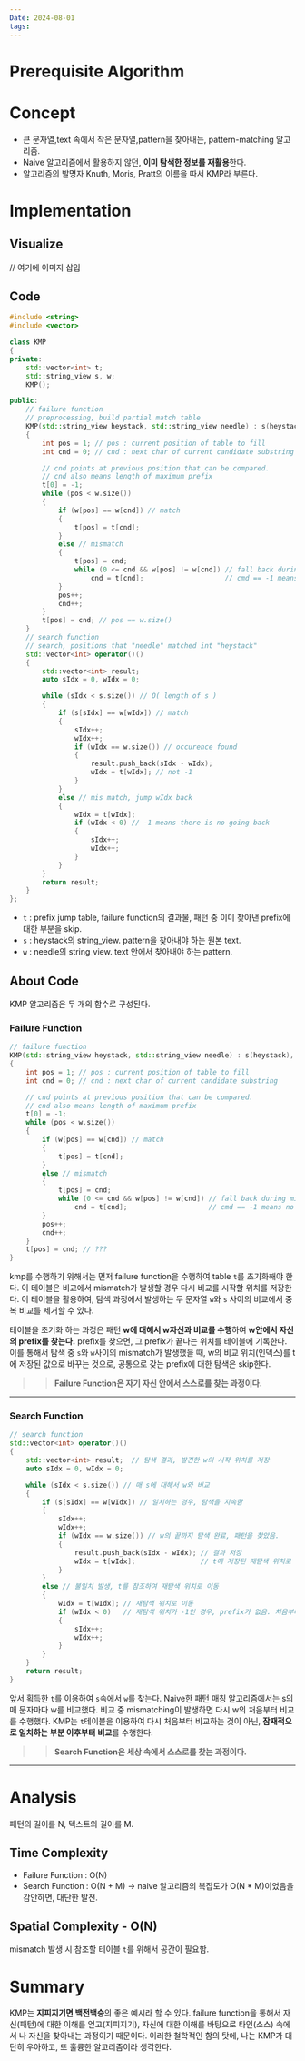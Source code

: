 ```yaml
---
Date: 2024-08-01
tags:
---
```

# Prerequisite Algorithm
# Concept
- 큰 문자열,text 속에서 작은 문자열,pattern을 찾아내는, pattern-matching 알고리즘.
- Naive 알고리즘에서 활용하지 않던, **이미 탐색한 정보를 재활용**한다.
- 알고리즘의 발명자 Knuth, Moris, Pratt의 이름을 따서 KMP라 부른다.
# Implementation

## Visualize
// 여기에 이미지 삽입
## Code

``` C++
#include <string>
#include <vector>

class KMP
{
private:
	std::vector<int> t;
	std::string_view s, w;
	KMP();

public:
	// failure function
	// preprocessing, build partial match table
	KMP(std::string_view heystack, std::string_view needle) : s(heystack), w(needle), t(needle.size() + 1, 0)
	{
		int pos = 1; // pos : current position of table to fill
		int cnd = 0; // cnd : next char of current candidate substring

		// cnd points at previous position that can be compared.
		// cnd also means length of maximum prefix
		t[0] = -1;
		while (pos < w.size())
		{
			if (w[pos] == w[cnd]) // match
			{
				t[pos] = t[cnd];
			}
			else // mismatch
			{
				t[pos] = cnd;
				while (0 <= cnd && w[pos] != w[cnd]) // fall back during mismatch
					cnd = t[cnd];					 // cmd == -1 means no go back
			}
			pos++;
			cnd++;
		}
		t[pos] = cnd; // pos == w.size()
	}
	// search function
	// search, positions that "needle" matched int "heystack"
	std::vector<int> operator()()
	{
		std::vector<int> result;
		auto sIdx = 0, wIdx = 0;

		while (sIdx < s.size()) // O( length of s )
		{
			if (s[sIdx] == w[wIdx]) // match
			{
				sIdx++;
				wIdx++;
				if (wIdx == w.size()) // occurence found
				{
					result.push_back(sIdx - wIdx);
					wIdx = t[wIdx]; // not -1
				}
			}
			else // mis match, jump wIdx back
			{
				wIdx = t[wIdx];
				if (wIdx < 0) // -1 means there is no going back
				{
					sIdx++;
					wIdx++;
				}
			}
		}
		return result;
	}
};
```
- ``t`` : prefix jump table, failure function의 결과물, 패턴 중 이미 찾아낸 prefix에 대한 부분을 skip.
- ``s`` : heystack의 string_view. pattern을 찾아내야 하는 원본 text. 
- ``w`` : needle의 string_view. text 안에서 찾아내야 하는 pattern.
## About Code

KMP 알고리즘은 두 개의 함수로 구성된다. 
### Failure Function
```C++
// failure function
KMP(std::string_view heystack, std::string_view needle) : s(heystack), w(needle), t(needle.size() + 1, 0)
{
	int pos = 1; // pos : current position of table to fill
	int cnd = 0; // cnd : next char of current candidate substring

	// cnd points at previous position that can be compared.
	// cnd also means length of maximum prefix
	t[0] = -1;
	while (pos < w.size())
	{
		if (w[pos] == w[cnd]) // match
		{
			t[pos] = t[cnd];
		}
		else // mismatch
		{
			t[pos] = cnd;
			while (0 <= cnd && w[pos] != w[cnd]) // fall back during mismatch
				cnd = t[cnd];					 // cmd == -1 means no go back
		}
		pos++;
		cnd++;
	}
	t[pos] = cnd; // ???
}
```
kmp를 수행하기 위해서는 먼저 failure function을 수행하여 table ``t``를 초기화해야 한다.  이 테이블은 비교에서 mismatch가 발생할 경우 다시 비교를 시작할 위치를 저장한다. 이 테이블을 활용하여, 탐색 과정에서 발생하는 두 문자열 ``w``와 ``s`` 사이의 비교에서 중복 비교를 제거할 수 있다.

테이블을 초기화 하는 과정은 패턴  **w에 대해서 w자신과 비교를 수행**하여 **w안에서 자신의 prefix를 찾는다.** prefix를 찾으면, 그 prefix가 끝나는 위치를 테이블에 기록한다. 이를 통해서 탐색 중 ``s``와 ``w``사이의 mismatch가 발생했을 때, w의 비교 위치(인덱스)를 t에 저장된 값으로 바꾸는 것으로, 공통으로 갖는 prefix에 대한 탐색은 skip한다.

>> **Failure Function은 자기 자신 안에서 스스로를 찾는 과정이다.**

---
### Search Function
```C++
// search function
std::vector<int> operator()()
{
	std::vector<int> result;  // 탐색 결과, 발견한 w의 시작 위치를 저장
	auto sIdx = 0, wIdx = 0;

	while (sIdx < s.size()) // 매 s에 대해서 w와 비교
	{
		if (s[sIdx] == w[wIdx]) // 일치하는 경우, 탐색을 지속함
		{
			sIdx++;
			wIdx++;
			if (wIdx == w.size()) // w의 끝까지 탐색 완료, 패턴을 찾았음.
			{
				result.push_back(sIdx - wIdx); // 결과 저장
				wIdx = t[wIdx];                // t에 저장된 재탐색 위치로 이동
			}
		}
		else // 불일치 발생, t를 참조하여 재탐색 위치로 이동
		{
			wIdx = t[wIdx]; // 재탐색 위치로 이동
			if (wIdx < 0)   // 재탐색 위치가 -1인 경우, prefix가 없음. 처음부터 탐색
			{
				sIdx++;
				wIdx++;
			}
		}
	}
	return result;
}
```
앞서 획득한 ``t``를 이용하여 ``s``속에서 ``w``를 찾는다. Naive한 패턴 매칭 알고리즘에서는 s의 매 문자마다 w를 비교했다. 비교 중 mismatching이 발생하면 다시 w의 처음부터 비교를 수행했다. KMP는 ``t``테이블을 이용하여 다시 처음부터 비교하는 것이 아닌, **잠재적으로 일치하는 부분 이후부터 비교**를 수행한다.

>> **Search Function은 세상 속에서 스스로를 찾는 과정이다.**

---
# Analysis
패턴의 길이를 N, 텍스트의 길이를 M.
## Time Complexity

- Failure Function : O(N)
- Search Function : O(N + M)
	-> naive 알고리즘의 복잡도가 O(N * M)이었음을 감안하면, 대단한 발전.
## Spatial Complexity - O(N)
mismatch 발생 시 참조할 테이블 ``t``를 위해서 공간이 필요함.
# Summary

KMP는 **지피지기면 백전백승**의 좋은 예시라 할 수 있다. failure function을 통해서 자신(패턴)에 대한 이해를 얻고(지피지기), 자신에 대한 이해를 바탕으로 타인(소스) 속에서 나 자신을 찾아내는 과정이기 때문이다. 이러한 철학적인 함의 탓에, 나는 KMP가 대단히 우아하고, 또 훌륭한 알고리즘이라 생각한다.